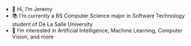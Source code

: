- 👋 Hi, I’m Jeremy
- 📚 I’m currently a BS Computer Science major in Software Technology student of De La Salle University
- 👀 I’m interested in Artificial Intelligence, Machine Learning, Computer Vision, and more


<!---
JerW18/JerW18 is a ✨ special ✨ repository because its `README.md` (this file) appears on your GitHub profile.
You can click the Preview link to take a look at your changes.
--->
